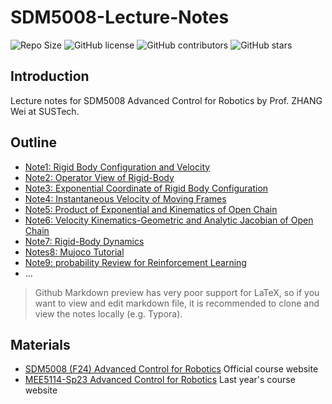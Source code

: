 # SDM5008-Lecture-Notes

![Repo Size](https://img.shields.io/github/repo-size/squarezhong/SDM5008-Lecture-Notes) ![GitHub license](https://img.shields.io/github/license/squarezhong/SDM5008-Lecture-Notes) ![GitHub contributors](https://img.shields.io/github/contributors/squarezhong/SDM5008-Lecture-Notes) ![GitHub stars](https://img.shields.io/github/stars/squarezhong/SDM5008-Lecture-Notes?style=social)

## Introduction

Lecture notes for SDM5008 Advanced Control for Robotics by Prof. ZHANG Wei at SUSTech.

## Outline
- [Note1: Rigid Body Configuration and Velocity](notes/lecture1/Lecture1%20Rigid%20Body%20Configuration%20and%20Velocity.pdf)
- [Note2: Operator View of Rigid-Body](notes/lecture2/Lecture2%20Operator%20View%20of%20Rigid-Body.pdf)
- [Note3: Exponential Coordinate of Rigid Body Configuration](notes/lecture3/Lecture3%20Exponential%20Coordinate%20of%20Rigid%20Body.pdf)
- [Note4: Instantaneous Velocity of Moving Frames](notes/lecture4/Lecture4%20Instantaneous%20Velocity%20of%20Moving%20Frames.pdf)
- [Note5: Product of Exponential and Kinematics of Open Chain](notes/lecture5/Lecture5%20Product%20of%20Exponential%20and%20Kinematics%20of%20Open%20Chain.pdf)
- [Note6: Velocity Kinematics-Geometric and Analytic Jacobian of Open Chain](notes/lecture6/Lecture6%20Velocity%20Kinematics-Geometric%20and%20Analytic%20Jacobian%20of%20Open%20Chain.pdf)
- [Note7: Rigid-Body Dynamics](notes/lecture7/Lecture7%20Rigid-Body%20Dynamics.pdf)
- [Notes8: Mujoco Tutorial](notes/lecture8/Lecture8.pdf)
- [Note9: probability Review for Reinforcement Learning](notes/lecture9/lecture9.pdf)
- ...

> Github Markdown preview has very poor support for LaTeX, so if you want to view and edit markdown file, it is recommended to clone and view the notes locally (e.g. Typora).

## Materials
- [SDM5008 (F24) Advanced Control for Robotics](https://clearlab-sustech.github.io/ACR2024/)
    Official course website
- [MEE5114-Sp23 Advanced Control for Robotics](https://www.wzhanglab.site/teaching/advanced-control-for-robotics-sp23/)
    Last year's course website
